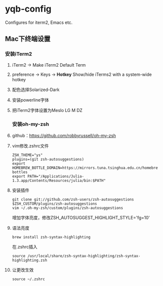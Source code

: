 # yqb-config
Configures for iterm2, Emacs etc.

## Mac下终端设置

### 安装iTerm2

1. iTerm2 -> Make iTerm2 Default Term

2. preference -> Keys -> **Hotkey** Show/hide iTerms2 with a system-wide hotkey

3. 配色选择Solarized-Dark

4. 安装powerline字体

5. 把iTerm2字体设置为Meslo LG M DZ

   ### 安装oh-my-zsh

1. github：https://github.com/robbyrussell/oh-my-zsh

2. vim修改.zshrc文件

   ```
   ZSH_THEME="ys"
   plugins=(git zsh-autosuggestions)
   export HOMEBREW_BOTTLE_DOMAIN=https://mirrors.tuna.tsinghua.edu.cn/homebrew-bottles
   export PATH="/Applications/Julia-1.3.app/Contents/Resources/julia/bin:$PATH"
   ```

3. 安装插件

   ```
   git clone git://github.com/zsh-users/zsh-autosuggestions $ZSH_CUSTOM/plugins/zsh-autosuggestions
   vim ~/.oh-my-zsh/custom/plugins/zsh-autosuggestions 
   ```

   增加字体亮度，修改ZSH_AUTOSUGGEST_HIGHLIGHT_STYLE='fg=10' 

4. 语法亮度

   ```
   brew install zsh-syntax-highlighting
   ```

   在.zshrc插入

   ```
   source /usr/local/share/zsh-syntax-highlighting/zsh-syntax-highlighting.zsh
   ```

5. 让更改生效

   ```
   source ~/.zshrc
   ```

   